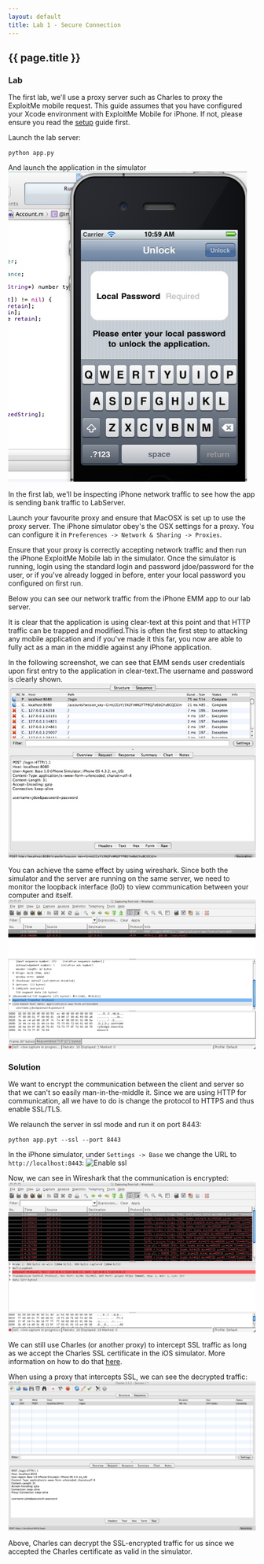 ```yaml
---
layout: default
title: Lab 1 - Secure Connection
---
```


## {{ page.title }}

### Lab
		
The first lab, we'll use a proxy server such as Charles to proxy the
ExploitMe mobile request.  This guide assumes that you have configured
your Xcode environment with ExploitMe Mobile for iPhone.  If not,
please ensure you read the [setup](setup.html) guide first.

Launch the lab server:

    python app.py

And launch the application in the simulator
![Start the application in the simulator](img/localpassword.jpeg)
				
In the first lab, we'll be inspecting iPhone network traffic to see how the app is sending bank traffic to LabServer.
				
Launch your favourite proxy and ensure that MacOSX is set up to use
the proxy server.  The iPhone simulator obey's the OSX settings for a
proxy.  You can configure it in `Preferences -> Network & Sharing -> Proxies`.
				
Ensure that your proxy is correctly accepting network traffic and then
run the iPhone ExploitMe Mobile lab in the simulator.  Once the
simulator is running, login using the standard login and password
jdoe/password for the user, or if you've already logged in before,
enter your local password you configured on first run.
				
Below you can see our network traffic from the iPhone EMM app to our lab server.
				
It is clear that the application is using clear-text at this point and that HTTP traffic can be trapped and modified.This is often the first step to attacking any mobile application and if you've made it this far, you now are able to fully act as a man in the middle against any iPhone application.
				
In the following screenshot, we can see that EMM sends user credentials upon first entry to the application in clear-text.The username and password is clearly shown.	
![Proxying the application](img/1_proxy.jpeg)

You can achieve the same effect by using wireshark.  Since both the
simulator and the server are running on the same server, we need to
monitor the loopback interface (lo0) to view communication between
your computer and itself.
![Using wireshark](img/1_wireshark.png)

### Solution
		
We want to encrypt the communication between the client and server so
that we can't so easily man-in-the-middle it.  Since we are using HTTP
for communication, all we have to do is change the protocol to HTTPS
and thus enable SSL/TLS.  

We relaunch the server in ssl mode and run it on port 8443:

    python app.pyt --ssl --port 8443

In the iPhone simulator, under `Settings -> Base` we change the URL to
`http://localhost:8443`:
![Enable ssl](img/1_enable_ssl.png)

Now, we can see in Wireshark that the communication is encrypted:
![Wireshark with ssl enabled](img/1_wireshark_ssl.png)

We can still use Charles (or another proxy) to intercept SSL traffic as long as we accept
the Charles SSL certificate in the iOS simulator.  More information on
how to do that
[here](http://www.charlesproxy.com/documentation/faqs/ssl-connections-from-within-iphone-applications/).

When using a proxy that intercepts SSL, we can see the decrypted
traffic:
![Charles with ssl](img/1_charles_ssl.png)

Above, Charles can decrypt the SSL-encrypted traffic for us since we
accepted the Charles certificate as valid in the simulator.
